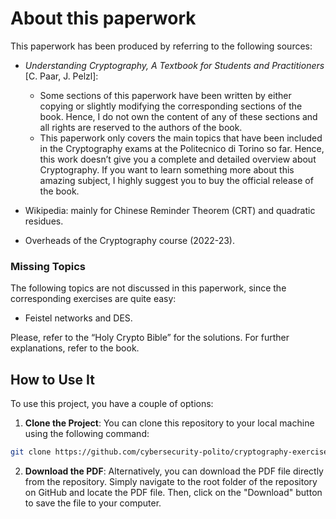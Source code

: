 # About this paperwork

This paperwork has been produced by referring to the following sources:

- _Understanding Cryptography, A Textbook for Students and Practitioners_ [C. Paar, J. Pelzl]:

  - Some sections of this paperwork have been written by either copying or slightly modifying the corresponding sections of the book. Hence, I do not own the content of any of these sections and all rights are reserved to the authors of the book.
  - This paperwork only covers the main topics that have been included in the Cryptography exams at the Politecnico di Torino so far. Hence, this work doesn’t give you a complete and detailed overview about Cryptography. If you want to learn something more about this amazing subject, I highly suggest you to buy the official release of the book.

- Wikipedia: mainly for Chinese Reminder Theorem (CRT) and quadratic residues.

- Overheads of the Cryptography course (2022-23).

### Missing Topics

The following topics are not discussed in this paperwork, since the corresponding exercises are quite easy:

- Feistel networks and DES.

Please, refer to the “Holy Crypto Bible” for the solutions. For further explanations, refer to the book.


## How to Use It

To use this project, you have a couple of options:

1. **Clone the Project**: You can clone this repository to your local machine using the following command:
```bash
git clone https://github.com/cybersecurity-polito/cryptography-exercises.git
```
2. **Download the PDF**: Alternatively, you can download the PDF file directly from the repository. Simply navigate to the root folder of the repository on GitHub and locate the PDF file. Then, click on the "Download" button to save the file to your computer.
